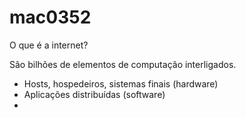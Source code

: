 # mac0352

O que é a internet?

Sâo bilhões de elementos de computação interligados.
- Hosts, hospedeiros, sistemas finais (hardware)
- Aplicações distribuídas (software)
- 